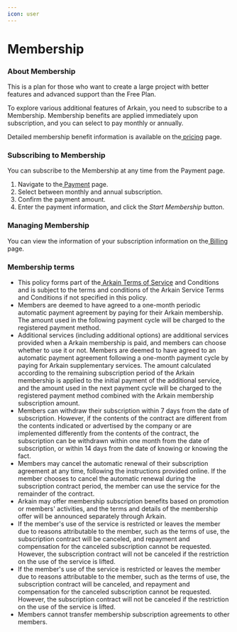 ```yaml
---
icon: user
---
```


# Membership

### **About Membership** <a href="#about-membership_1" id="about-membership_1"></a>

This is a plan for those who want to create a large project with better features and advanced support than the Free Plan.

To explore various additional features of Arkain, you need to subscribe to a Membership. Membership benefits are applied immediately upon subscription, and you can select to pay monthly or annually.

Detailed membership benefit information is available on the[ pricing](https://ide.goorm.io/pricing) page.

### **Subscribing to Membership** <a href="#subscribing-to-membership" id="subscribing-to-membership"></a>

You can subscribe to the Membership at any time from the Payment page.

1. Navigate to the[ Payment](https://ide.goorm.io/payment/checkout?type=membership) page.
2. Select between monthly and annual subscription.
3. Confirm the payment amount.
4. Enter the payment information, and click the _Start Membership_ button.

### **Managing Membership** <a href="#managing-membership" id="managing-membership"></a>

You can view the information of your subscription information on the[ Billing](https://ide.goorm.io/my/dashboard#/billing) page.

### **Membership terms** <a href="#membership-terms" id="membership-terms"></a>

* This policy forms part of the[ Arkain Terms of Service](https://accounts.goorm.io/terms) and Conditions and is subject to the terms and conditions of the Arkain Service Terms and Conditions if not specified in this policy.
* Members are deemed to have agreed to a one-month periodic automatic payment agreement by paying for their Arkain membership. The amount used in the following payment cycle will be charged to the registered payment method.
* Additional services (including additional options) are additional services provided when a Arkain membership is paid, and members can choose whether to use it or not. Members are deemed to have agreed to an automatic payment agreement following a one-month payment cycle by paying for Arkain supplementary services. The amount calculated according to the remaining subscription period of the Arkain membership is applied to the initial payment of the additional service, and the amount used in the next payment cycle will be charged to the registered payment method combined with the Arkain membership subscription amount.
* Members can withdraw their subscription within 7 days from the date of subscription. However, if the contents of the contract are different from the contents indicated or advertised by the company or are implemented differently from the contents of the contract, the subscription can be withdrawn within one month from the date of subscription, or within 14 days from the date of knowing or knowing the fact.
* Members may cancel the automatic renewal of their subscription agreement at any time, following the instructions provided online. If the member chooses to cancel the automatic renewal during the subscription contract period, the member can use the service for the remainder of the contract.
* Arkain may offer membership subscription benefits based on promotion or members' activities, and the terms and details of the membership offer will be announced separately through Arkain.
* If the member's use of the service is restricted or leaves the member due to reasons attributable to the member, such as the terms of use, the subscription contract will be canceled, and repayment and compensation for the canceled subscription cannot be requested. However, the subscription contract will not be canceled if the restriction on the use of the service is lifted.
* If the member's use of the service is restricted or leaves the member due to reasons attributable to the member, such as the terms of use, the subscription contract will be canceled, and repayment and compensation for the canceled subscription cannot be requested. However, the subscription contract will not be canceled if the restriction on the use of the service is lifted.
* Members cannot transfer membership subscription agreements to other members.
